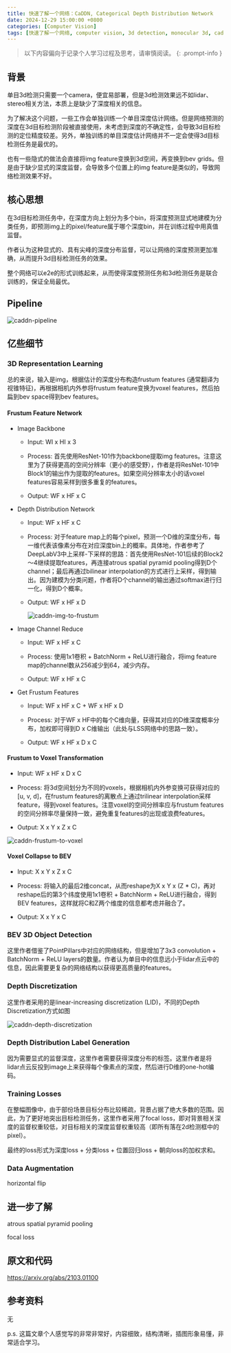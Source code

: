 ```yaml
---
title: 快速了解一个网络：CaDDN, Categorical Depth Distribution Network
date: 2024-12-29 15:00:00 +0800
categories: [Computer Vision]
tags: [快速了解一个网络, computer vision, 3d detection, monocular 3d, caddn]
---
```


> 以下内容偏向于记录个人学习过程及思考，请审慎阅读。
{: .prompt-info }

## 背景

单目3d检测只需要一个camera，便宜易部署，但是3d检测效果远不如lidar、stereo相关方法，本质上是缺少了深度相关的信息。

为了解决这个问题，一些工作会单独训练一个单目深度估计网络。但是网络预测的深度在3d目标检测阶段被直接使用，未考虑到深度的不确定性，会导致3d目标检测的定位精度较差。另外，单独训练的单目深度估计网络并不一定会使得3d目标检测任务是最优的。

也有一些隐式的做法会直接将img feature变换到3d空间，再变换到bev grids。但是由于缺少显式的深度监督，会导致多个位置上的img feature是类似的，导致网络检测效果不好。

## 核心思想

在3d目标检测任务中，在深度方向上划分为多个bin，将深度预测显式地建模为分类任务，即预测img上的pixel/feature属于哪个深度bin，并在训练过程中用真值监督。

作者认为这种显式的、具有尖峰的深度分布监督，可以让网络的深度预测更加准确，从而提升3d目标检测任务的效果。

整个网络可以e2e的形式训练起来，从而使得深度预测任务和3d检测任务是联合训练的，保证全局最优。

## Pipeline

![caddn-pipeline](assets/img/caddn-pipeline.png)

## 亿些细节

### 3D Representation Learning

总的来说，输入是img，根据估计的深度分布构造frustum features (通常翻译为视锥特征)，再根据相机内外参将frustum feature变换为voxel features，然后拍扁到bev space得到bev features。

#### Frustum Feature Network

- Image Backbone

  - Input: WI x HI x 3

  - Process: 首先使用ResNet-101作为backbone提取img features。注意这里为了获得更高的空间分辨率（更小的感受野），作者是将ResNet-101中Block1的输出作为提取的features。如果空间分辨率太小的话voxel features容易采样到很多重复的features。

  - Output: WF x HF x C

- Depth Distribution Network

  - Input: WF x HF x C

  - Process: 对于feature map上的每个pixel，预测一个D维的深度分布，每一维代表该像素分布在对应深度bin上的概率。具体地，作者参考了DeepLabV3中上采样-下采样的思路：首先使用ResNet-101后续的Block2～4继续提取features，再连接atrous spatial pyramid pooling得到D个channel；最后再通过bilinear interpolation的方式进行上采样，得到输出。因为建模为分类问题，作者将D个channel的输出通过softmax进行归一化，得到D个概率。

  - Output: WF x HF x D

    ![caddn-img-to-frustum](assets/img/caddn-img-to-frustum.png)

- Image Channel Reduce

  - Input: WF x HF x C

  - Process: 使用1x1卷积 + BatchNorm + ReLU进行融合，将img feature map的channel数从256减少到64，减少内存。

  - Output: WF x HF x C

- Get Frustum Features

  - Input: WF x HF x C + WF x HF x D

  - Process: 对于WF x HF中的每个C维向量，获得其对应的D维深度概率分布，加权即可得到D x C维输出（此处与LSS网络中的思路一致）。

  - Output: WF x HF x D x C

#### Frustum to Voxel Transformation

- Input: WF x HF x D x C

- Process: 将3d空间划分为不同的voxels，根据相机内外参变换可获得对应的[u, v, d]，在frustum features的离散点上通过trilinear interpolation采样feature，得到voxel features。注意voxel的空间分辨率应与frustum features的空间分辨率尽量保持一致，避免重复features的出现或浪费features。

- Output: X x Y x Z x C

![caddn-frustum-to-voxel](assets/img/caddn-frustum-to-voxel.png)

#### Voxel Collapse to BEV

- Input: X x Y x Z x C

- Process: 将输入的最后2维concat，从而reshape为X x Y x (Z * C)，再对reshape后的第3个纬度使用1x1卷积 + BatchNorm + ReLU进行融合，得到BEV features，这样就将C和Z两个维度的信息都考虑并融合了。

- Output: X x Y x C

### BEV 3D Object Detection

这里作者借鉴了PointPillars中对应的网络结构，但是增加了3x3 convolution + BatchNorm + ReLU layers的数量。作者认为单目中的信息远小于lidar点云中的信息，因此需要更复杂的网络结构以获得更高质量的features。

### Depth Discretization

这里作者采用的是linear-increasing discretization (LID)，不同的Depth Discretization方式如图

![caddn-depth-discretization](assets/img/caddn-depth-discretization.png)

### Depth Distribution Label Generation

因为需要显式的监督深度，这里作者需要获得深度分布的标签。这里作者是将lidar点云反投到image上来获得每个像素点的深度，然后进行D维的one-hot编码。

### Training Losses

在整幅图像中，由于部份场景目标分布比较稀疏，背景占据了绝大多数的范围。因此，为了更好地突出目标检测任务，这里作者采用了focal loss，即对背景相关深度的监督权重较低，对目标相关的深度监督权重较高（即所有落在2d检测框中的pixel）。

最终的loss形式为深度loss + 分类loss + 位置回归loss + 朝向loss的加权求和。

### Data Augmentation

horizontal flip

## 进一步了解

atrous spatial pyramid pooling

focal loss

## 原文和代码

<https://arxiv.org/abs/2103.01100>

## 参考资料

无

p.s. 这篇文章个人感觉写的非常非常好，内容细致，结构清晰，插图形象易懂，非常适合学习。
